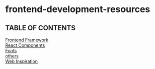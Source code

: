 # frontend-development-resources
## TABLE OF CONTENTS
<a href="https://github.com/mushroomgead/frontend-development-resources/blob/master/frontend-framework/frontend-framework.md">Frontend Framework</a> <br />
<a href="https://github.com/mushroomgead/frontend-development-resources/blob/master/react-components/react-components.md">React Components</a> <br />
<a href="https://github.com/mushroomgead/frontend-development-resources/blob/master/fonts/fonts.md">Fonts</a> <br />
<a href="https://github.com/mushroomgead/frontend-development-resources/blob/master/others/others.md">others</a> <br />
<a href="https://github.com/mushroomgead/frontend-development-resources/blob/master/web-inspiration/web-inspiration.md">Web Inspiration</a> <br />
